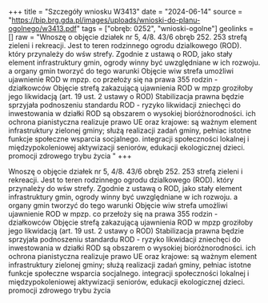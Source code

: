 +++
title = "Szczegóły wniosku W3413"
date = "2024-06-14"
source = "https://bip.brg.gda.pl/images/uploads/wnioski-do-planu-ogolnego/w3413.pdf"
tags = ["obręb: 0252", "wnioski-ogolne"]
geolinks = []
raw = "Wnoszę o objęcie działek nr 5, 4/8. 43/6 obręb 252. 253 strefą zieleni i rekreacji. Jest to teren rodzinnego ogrodu dzialkowego (ROD). który przynależy do wśw strefy. Zgodnie z ustawą o ROD, jako stały element infrastruktury gmin, ogrody winny być uwzględniane w ich rozwoju. a organy gmin tworzyć do tego warunki Objęcie wiw strefa umożliwi ujawnienie ROD w mpzp. co przełoży się na prawa 355 rodzin - działkowców Objęcie strefą zakazującą ujawnienia ROD w mpzp groziłoby jego likwidacją (art. 19 ust. 2 ustawy o ROD) Stabilizacja prawna będzie sprzyjała podnoszeniu standardu ROD - ryzyko likwidacji zniechęci do inwestowania w działki ROD są obszarem o wysokiej bioróżnorodności. ich ochrona pianistyczna realizuje prawo UE oraz krajowe: są ważnym element infrastruktury zielonej gminy; służą realizacji zadań gminy, pełniac istotne funkcje społeczne wsparcia socjalnego. integracji społeczności lokalnej i międzypokoleniowej aktywizacji seniorów, edukacji ekologicznej dzieci. promocji zdrowego trybu życia "
+++

Wnoszę o objęcie działek nr 5, 4/8. 43/6 obręb 252. 253 strefą zieleni i rekreacji. Jest to teren
rodzinnego ogrodu dzialkowego (ROD). który przynależy do wśw strefy. Zgodnie z ustawą o ROD, jako stały
element infrastruktury gmin, ogrody winny być uwzględniane w ich rozwoju. a organy gmin tworzyć do tego
warunki Objęcie wiw strefa umożliwi ujawnienie ROD w mpzp. co przełoży się na prawa 355 rodzin -
działkowców Objęcie strefą zakazującą ujawnienia ROD w mpzp groziłoby jego likwidacją (art. 19 ust. 2 ustawy
o ROD) Stabilizacja prawna będzie sprzyjała podnoszeniu standardu ROD - ryzyko likwidacji zniechęci do
inwestowania w działki ROD są obszarem o wysokiej bioróżnorodności. ich ochrona pianistyczna realizuje
prawo UE oraz krajowe: są ważnym element infrastruktury zielonej gminy; służą realizacji zadań gminy, pełniac
istotne funkcje społeczne wsparcia socjalnego. integracji społeczności lokalnej i międzypokoleniowej
aktywizacji seniorów, edukacji ekologicznej dzieci. promocji zdrowego trybu życia



